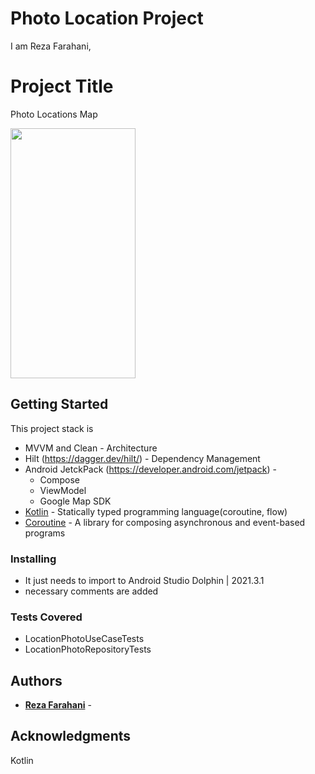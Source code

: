 # Photo Location Project

I am Reza Farahani,

# Project Title

Photo Locations Map


<img src="https://github.com/rezakhmf/locationPhoto/assets/3985692/513d55e7-0ec5-49fa-b1a2-ee7f6fba2197" width="200" height="400" />



## Getting Started

This project stack is 

* MVVM and Clean - Architecture
* Hilt (https://dagger.dev/hilt/) - Dependency Management
* Android JetckPack (https://developer.android.com/jetpack) -
  * Compose
  * ViewModel
  * Google Map SDK
* [Kotlin](https://kotlinlang.org/) - Statically typed programming language(coroutine, flow)
* [Coroutine](https://kotlinlang.org/docs/reference/coroutines-overview.html) - A library for composing asynchronous and event-based programs

### Installing

* It just needs to import to Android Studio Dolphin | 2021.3.1
* necessary comments are added

### Tests Covered

* LocationPhotoUseCaseTests
* LocationPhotoRepositoryTests


## Authors

* **[Reza Farahani](https://www.linkedin.com/in/reza-farahani-7a7bb74b)** - 

## Acknowledgments
Kotlin

